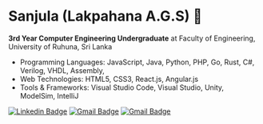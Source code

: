 # Sanjula (Lakpahana A.G.S) 👋

 **3rd Year Computer Engineering Undergraduate** at Faculty of Engineering, University of Ruhuna, Sri Lanka

- Programming Languages: JavaScript, Java, Python, PHP, Go, Rust, C#, Verilog, VHDL, Assembly, 
- Web Technologies: HTML5, CSS3, React.js, Angular.js
- Tools & Frameworks: Visual Studio Code, Visual Studio, Unity, ModelSim, IntelliJ  


[![Linkedin Badge](https://img.shields.io/badge/-Sanjula_Lakpahana-0077B5?style=flat-square&logo=Linkedin&logoColor=white&link=https://www.linkedin.com/in/lakpahana/)](https://www.linkedin.com/in/lakpahana/)
[![Gmail Badge](https://img.shields.io/badge/-agslakpahana@gmail.com-0077B5?style=flat-square&logo=Gmail&logoColor=white&link=mailto:agslakpahana@gmail.com)](mailto:agslakpahana@gmail.com)
[![Gmail Badge](https://img.shields.io/badge/-lakpahana.me-0077B5?style=flat-square&logo=About.me&logoColor=white&link=lakpahana.me)](https://lakpahana.me)







